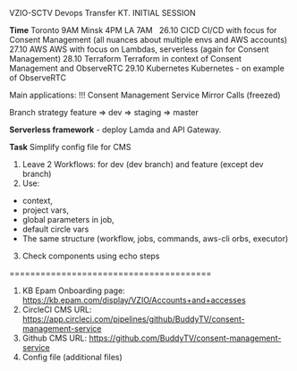 VZIO-SCTV Devops Transfer KT. INITIAL SESSION

**Time**
Toronto 9AM
Minsk   4PM
LA      7AM
 
26.10 CICD       CI/CD with focus for Consent Management (all nuances about multiple envs and AWS accounts)
27.10 AWS        AWS with focus on Lambdas, serverless (again for Consent Management)
28.10 Terraform  Terraform in context of Consent Management and ObserveRTC
29.10 Kubernetes Kubernetes - on example of ObserveRTC

Main applications:
!!! Consent Management Service
Mirror
Calls (freezed)

Branch strategy
feature => dev => staging => master  

**Serverless framework** - deploy Lamda and API Gateway.

**Task**
Simplify config file for CMS
1. Leave 2 Workflows: for dev (dev branch) and feature (except dev branch)
2. Use:
- context, 
- project vars, 
- global parameters in job, 
- default circle vars
- The same structure (workflow, jobs, commands, aws-cli orbs, executor)
3. Check components using echo steps

=======================================

1. KB Epam Onboarding page: https://kb.epam.com/display/VZIO/Accounts+and+accesses
2. CircleCI CMS URL: https://app.circleci.com/pipelines/github/BuddyTV/consent-management-service
3. Github CMS URL: https://github.com/BuddyTV/consent-management-service 
4. Config file (additional files)
